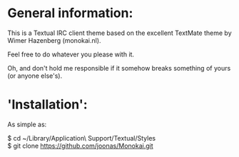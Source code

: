 # General information:

This is a Textual IRC client theme based on the excellent TextMate theme by Wimer Hazenberg (monokai.nl).

Feel free to do whatever you please with it.

Oh, and don't hold me responsible if it somehow breaks something of yours (or anyone else's).

# 'Installation':

As simple as:

$ cd ~/Library/Application\ Support/Textual/Styles  
$ git clone https://github.com/joonas/Monokai.git